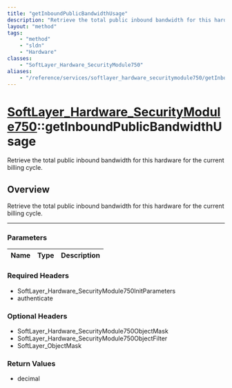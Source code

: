 ```yaml
---
title: "getInboundPublicBandwidthUsage"
description: "Retrieve the total public inbound bandwidth for this hardware for the current billing cycle."
layout: "method"
tags:
    - "method"
    - "sldn"
    - "Hardware"
classes:
    - "SoftLayer_Hardware_SecurityModule750"
aliases:
    - "/reference/services/softlayer_hardware_securitymodule750/getInboundPublicBandwidthUsage"
---
```

# [SoftLayer_Hardware_SecurityModule750](/reference/services/SoftLayer_Hardware_SecurityModule750)::getInboundPublicBandwidthUsage


Retrieve the total public inbound bandwidth for this hardware for the current billing cycle.


## Overview 
Retrieve the total public inbound bandwidth for this hardware for the current billing cycle.

-----

### Parameters 
|Name | Type | Description |
| --- | --- | --- |


### Required Headers
* SoftLayer_Hardware_SecurityModule750InitParameters
* authenticate


### Optional Headers
* SoftLayer_Hardware_SecurityModule750ObjectMask
* SoftLayer_Hardware_SecurityModule750ObjectFilter
* SoftLayer_ObjectMask

### Return Values
* decimal




